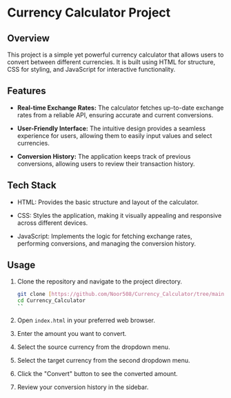 # Currency Calculator Project


## Overview

This project is a simple yet powerful currency calculator that allows users to convert between different currencies. It is built using HTML for structure, CSS for styling, and JavaScript for interactive functionality.

## Features

- **Real-time Exchange Rates:** The calculator fetches up-to-date exchange rates from a reliable API, ensuring accurate and current conversions.

- **User-Friendly Interface:** The intuitive design provides a seamless experience for users, allowing them to easily input values and select currencies.

- **Conversion History:** The application keeps track of previous conversions, allowing users to review their transaction history.

## Tech Stack

- HTML: Provides the basic structure and layout of the calculator.

- CSS: Styles the application, making it visually appealing and responsive across different devices.

- JavaScript: Implements the logic for fetching exchange rates, performing conversions, and managing the conversion history.

## Usage

1. Clone the repository and navigate to the project directory.

    ```bash
    git clone [https://github.com/Noor508/Currency_Calculator/tree/main]
    cd Currency_Calculator
    ``

2. Open `index.html` in your preferred web browser.

3. Enter the amount you want to convert.

4. Select the source currency from the dropdown menu.

5. Select the target currency from the second dropdown menu.

6. Click the "Convert" button to see the converted amount.

7. Review your conversion history in the sidebar.


